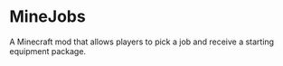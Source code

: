 # MineJobs
A Minecraft mod that allows players to pick a job and receive a starting equipment package.
